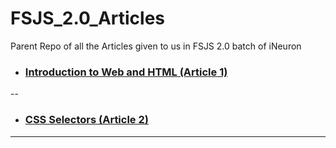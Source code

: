 # FSJS_2.0_Articles
Parent Repo of all the Articles given to us in FSJS 2.0 batch of iNeuron
- ### [Introduction to Web and HTML (Article 1)](https://vyompundhir.hashnode.dev/introduction-to-web-and-html)

--
- ### [CSS Selectors (Article 2)](https://vyompundhir.hashnode.dev/css-selectors)

---
